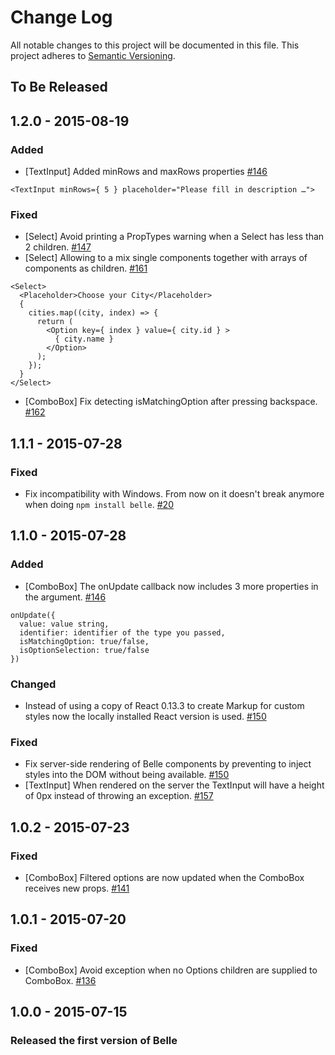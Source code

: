 # Change Log
All notable changes to this project will be documented in this file.
This project adheres to [Semantic Versioning](http://semver.org/).

## To Be Released

## 1.2.0 - 2015-08-19

### Added
- [TextInput] Added minRows and maxRows properties [#146](https://github.com/nikgraf/belle/pull/146)

```
<TextInput minRows={ 5 } placeholder="Please fill in description …">
```

### Fixed
- [Select] Avoid printing a PropTypes warning when a Select has less than 2 children. [#147](https://github.com/nikgraf/belle/issues/147)
- [Select] Allowing to a mix single components together with arrays of components as children. [#161](https://github.com/nikgraf/belle/issues/161)

```
<Select>
  <Placeholder>Choose your City</Placeholder>
  {
    cities.map((city, index) => {
      return (
        <Option key={ index } value={ city.id } >
          { city.name }
        </Option>
      );
    });
  }
</Select>
```

- [ComboBox] Fix detecting isMatchingOption after pressing backspace. [#162](https://github.com/nikgraf/belle/issues/162)

## 1.1.1 - 2015-07-28
### Fixed

- Fix incompatibility with Windows. From now on it doesn't break anymore when doing `npm install belle`. [#20](https://github.com/nikgraf/belle/issues/20)

## 1.1.0 - 2015-07-28
### Added
- [ComboBox] The onUpdate callback now includes 3 more properties in the argument.  [#146](https://github.com/nikgraf/belle/pull/146)

```
onUpdate({
  value: value string,
  identifier: identifier of the type you passed,
  isMatchingOption: true/false,
  isOptionSelection: true/false
})
```

### Changed
- Instead of using a copy of React 0.13.3 to create Markup for custom styles now the locally installed React version is used. [#150](https://github.com/nikgraf/belle/pull/150)

### Fixed
- Fix server-side rendering of Belle components by preventing to inject styles into the DOM without being available. [#150](https://github.com/nikgraf/belle/pull/150)
- [TextInput] When rendered on the server the TextInput will have a height of 0px instead of throwing an exception. [#157](https://github.com/nikgraf/belle/pull/157)

## 1.0.2 - 2015-07-23
### Fixed
- [ComboBox] Filtered options are now updated when the ComboBox receives new props. [#141](https://github.com/nikgraf/belle/issues/141)

## 1.0.1 - 2015-07-20
### Fixed
- [ComboBox] Avoid exception when no Options children are supplied to ComboBox. [#136](https://github.com/nikgraf/belle/issues/136)

## 1.0.0 - 2015-07-15
### Released the first version of Belle
